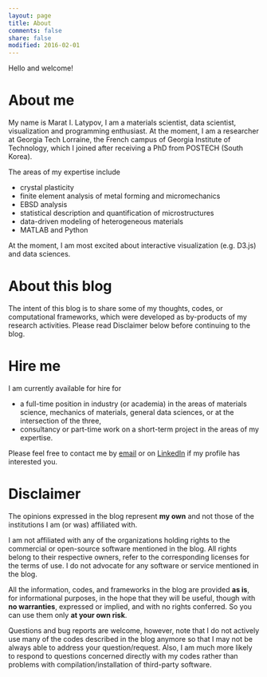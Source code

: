 ```yaml
---
layout: page
title: About
comments: false
share: false
modified: 2016-02-01
---
```


Hello and welcome!

# About me

My name is Marat I. Latypov, I am a materials scientist, data scientist, visualization and programming enthusiast. At the moment, I am a researcher at Georgia Tech Lorraine, the French campus of Georgia Institute of Technology, which I joined after receiving a PhD from POSTECH (South Korea).

The areas of my expertise include

- crystal plasticity
- finite element analysis of metal forming and micromechanics
- EBSD analysis
- statistical description and quantification of microstructures
- data-driven modeling of heterogeneous materials
- MATLAB and Python

At the moment, I am most excited about interactive visualization (e.g. D3.js) and data sciences.

# About this blog

The intent of this blog is to share some of my thoughts, codes, or computational frameworks, which were developed as by-products of my research activities. Please read Disclaimer below before continuing to the blog.

# Hire me

I am currently available for hire for

- a full-time position in industry (or academia) in the areas of materials science, mechanics of materials, general data sciences, or at the intersection of the three,
- consultancy or part-time work on a short-term project in the areas of my expertise.

Please feel free to contact me by [email](mailto:marat.latypov@georgiatech-metz.fr) or on [LinkedIn](https://www.linkedin.com/in/latmarat) if my profile has interested you.

# Disclaimer

The opinions expressed in the blog represent **my own** and not those of the institutions I am (or was) affiliated with.

I am not affiliated with any of the organizations holding rights to the commercial or open-source software mentioned in the blog. All rights belong to their respective owners, refer to the corresponding licenses for the terms of use. I do not advocate for any software or service mentioned in the blog.

All the information, codes, and frameworks in the blog are provided **as is**, for informational purposes, in the hope that they will be useful, though with **no warranties**, expressed or implied, and with no rights conferred. So you can use them only **at your own risk**.

Questions and bug reports are welcome, however, note that I do not actively use many of the codes described in the blog anymore so that I may not be always able to address your question/request. Also, I am much more likely to respond to questions concerned directly with my codes rather than problems with compilation/installation of third-party software.
